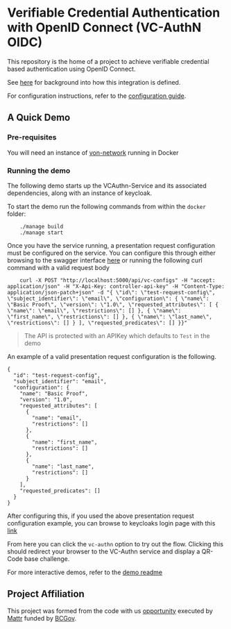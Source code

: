 # Verifiable Credential Authentication with OpenID Connect (VC-AuthN OIDC)

This repository is the home of a project to achieve verifiable credential based authentication using OpenID Connect.

See [here](/docs/README.md) for background into how this integration is defined.

For configuration instructions, refer to the [configuration guide](/docs/ConfigurationGuide.md).

## A Quick Demo

### Pre-requisites
You will need an instance of [von-network](https://github.com/bcgov/von-network) running in Docker

### Running the demo

The following demo starts up the VCAuthn-Service and its associated dependencies, along with an instance of keycloak.

To start the demo run the following commands from within the `docker` folder:

```
    ./manage build
    ./manage start
```

Once you have the service running, a presentation request configuration must be configured on the service. You can configure this through either browsing to the swagger interface [here](http://localhost:5000) or running the following curl command with a valid request body

```
    curl -X POST "http://localhost:5000/api/vc-configs" -H "accept: application/json" -H "X-Api-Key: controller-api-key" -H "Content-Type: application/json-patch+json" -d "{ \"id\": \"test-request-config\", \"subject_identifier\": \"email\", \"configuration\": { \"name\": \"Basic Proof\", \"version\": \"1.0\", \"requested_attributes\": [ { \"name\": \"email\", \"restrictions\": [] }, { \"name\": \"first_name\", \"restrictions\": [] }, { \"name\": \"last_name\", \"restrictions\": [] } ], \"requested_predicates\": [] }}"
```

> The API is protected with an APIKey which defaults to `Test` in the demo

An example of a valid presentation request configuration is the following.

```
{
  "id": "test-request-config",
  "subject_identifier": "email",
  "configuration": {
    "name": "Basic Proof",
    "version": "1.0",
    "requested_attributes": [
      {
        "name": "email",
        "restrictions": []
      },
      {
        "name": "first_name",
        "restrictions": []
      },
      {
        "name": "last_name",
        "restrictions": []
      }
    ],
    "requested_predicates": []
  }
}
```

After configuring this, if you used the above presentation request configuration example, you can browse to keycloaks login page with this [link](http://localhost:5000/vc/connect/authorize?scope=openid+vc_authn&state=EI3kI8RFbpuIqZE_MEI0xsv18NjQOS1lkbrBtj3x2CE.wOX0F5IZd74.security-admin-console&response_type=code&client_id=keycloak&redirect_uri=http%3A%2F%2Flocalhost%3A8180%2Fauth%2Frealms%2Fvc-authn%2Fbroker%2Fvc-authn%2Fendpoint&nonce=eEJ7joxB5CC8j_LaOaw3Dg&pres_req_conf_id=test-request-config)

From here you can click the `vc-authn` option to try out the flow. Clicking this should redirect your browser to the VC-Authn service and display a QR-Code base challenge.

For more interactive demos, refer to the [demo readme](demo/README.md)

## Project Affiliation

This project was formed from the code with us [opportunity](https://www.bcdevexchange.org/opportunities/cwu/opp-create-a-red-hat-keycloak-identity-provider--idp--capable-of-processing-verifiable-credentials-using-decentralized-identity-technology-created-by-bc-gov-to-authorize-access-to-a-bc-government-digital-service-) executed by [Mattr](https://mattr.global) funded by [BCGov](https://www2.gov.bc.ca/).
